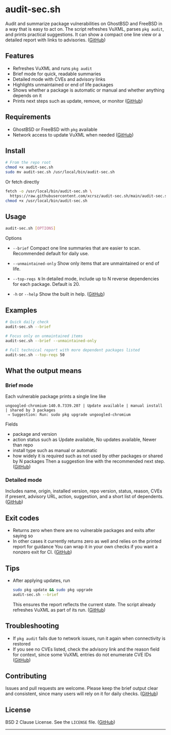 # audit-sec.sh

Audit and summarize package vulnerabilities on GhostBSD and FreeBSD in a way that is easy to act on. The script refreshes VuXML, parses `pkg audit`, and prints practical suggestions. It can show a compact one line view or a detailed report with links to advisories. ([GitHub][1])

## Features

* Refreshes VuXML and runs `pkg audit`
* Brief mode for quick, readable summaries
* Detailed mode with CVEs and advisory links
* Highlights unmaintained or end of life packages
* Shows whether a package is automatic or manual and whether anything depends on it
* Prints next steps such as update, remove, or monitor ([GitHub][1])

## Requirements

* GhostBSD or FreeBSD with `pkg` available
* Network access to update VuXML when needed ([GitHub][1])

## Install

```sh
# From the repo root
chmod +x audit-sec.sh
sudo mv audit-sec.sh /usr/local/bin/audit-sec.sh
```

Or fetch directly

```sh
fetch -o /usr/local/bin/audit-sec.sh \
  https://raw.githubusercontent.com/xcrsz/audit-sec.sh/main/audit-sec.sh
chmod +x /usr/local/bin/audit-sec.sh
```

## Usage

```sh
audit-sec.sh [OPTIONS]
```

Options

* `--brief`
  Compact one line summaries that are easier to scan. Recommended default for daily use.

* `--unmaintained-only`
  Show only items that are unmaintained or end of life.

* `--top-reqs N`
  In detailed mode, include up to N reverse dependencies for each package. Default is 20.

* `-h` or `--help`
  Show the built in help. ([GitHub][1])

## Examples

```sh
# Quick daily check
audit-sec.sh --brief

# Focus only on unmaintained items
audit-sec.sh --brief --unmaintained-only

# Full technical report with more dependent packages listed
audit-sec.sh --top-reqs 50
```

## What the output means

### Brief mode

Each vulnerable package prints a single line like

```
ungoogled-chromium-140.0.7339.207 | Update available | manual install | shared by 3 packages
 → Suggestion: Run: sudo pkg upgrade ungoogled-chromium
```

Fields

* package and version
* action status such as Update available, No updates available, Newer than repo
* install type such as manual or automatic
* how widely it is required such as not used by other packages or shared by N packages
  Then a suggestion line with the recommended next step. ([GitHub][1])

### Detailed mode

Includes name, origin, installed version, repo version, status, reason, CVEs if present, advisory URL, action, suggestion, and a short list of dependents. ([GitHub][1])

## Exit codes

* Returns zero when there are no vulnerable packages and exits after saying so
* In other cases it currently returns zero as well and relies on the printed report for guidance
  You can wrap it in your own checks if you want a nonzero exit for CI. ([GitHub][1])

## Tips

* After applying updates, run

  ```sh
  sudo pkg update && sudo pkg upgrade
  audit-sec.sh --brief
  ```

  This ensures the report reflects the current state. The script already refreshes VuXML as part of its run. ([GitHub][1])

## Troubleshooting

* If `pkg audit` fails due to network issues, run it again when connectivity is restored
* If you see no CVEs listed, check the advisory link and the reason field for context, since some VuXML entries do not enumerate CVE IDs ([GitHub][1])

## Contributing

Issues and pull requests are welcome. Please keep the brief output clear and consistent, since many users will rely on it for daily checks. ([GitHub][2])

## License

BSD 2 Clause License. See the `LICENSE` file. ([GitHub][2])

---

[1]: https://github.com/xcrsz/audit-sec.sh/raw/main/audit-sec.sh "raw.githubusercontent.com"
[2]: https://github.com/xcrsz/audit-sec.sh "GitHub - xcrsz/audit-sec.sh"
